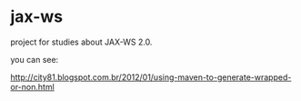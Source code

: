 jax-ws
=======

project for studies about JAX-WS 2.0.

you can see:

http://city81.blogspot.com.br/2012/01/using-maven-to-generate-wrapped-or-non.html
